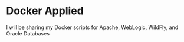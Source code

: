# Docker Applied
I will be sharing my Docker scripts for Apache, WebLogic, WildFly, and Oracle Databases
